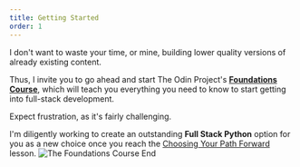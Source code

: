 ```yaml
---
title: Getting Started
order: 1
---
```

I don't want to waste your time, or mine, building lower quality versions of already existing content.

Thus, I invite you to go ahead and start The Odin Project's [**Foundations Course**](https://www.theodinproject.com/paths/foundations/courses/foundations), which will teach you everything you need to know to start getting into full-stack development.

Expect frustration, as it's fairly challenging.

I'm diligently working to create an outstanding **Full Stack Python** option for you as a new choice once you reach the [Choosing Your Path Forward](https://www.theodinproject.com/lessons/foundations-choose-your-path-forward) lesson.
![The Foundations Course End](https://cdn.statically.io/gh/ThePyoneerProject/course/production/foundations/getting_started/img/top_foundations_course_finish.webp)
